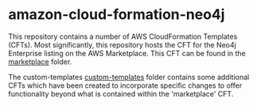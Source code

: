 # amazon-cloud-formation-neo4j

This repository contains a number of AWS CloudFormation Templates (CFTs).  Most significantly, this repository hosts the CFT for the Neo4j Enterprise listing on the AWS Marketplace.  This CFT can be found in the [marketplace](/marketplace/) folder.

The custom-templates [custom-templates](/custom-templates/) folder contains some additional CFTs which have been created to incorporate specific changes to offer functionality beyond what is contained within the 'marketplace' CFT.